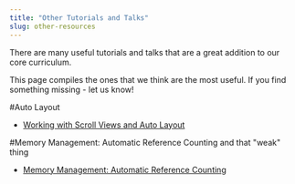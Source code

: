 ```yaml
---
title: "Other Tutorials and Talks"
slug: other-resources
---
```


There are many useful tutorials and talks that are a great addition to our core curriculum.

This page compiles the ones that we think are the most useful. If you find something missing - let us know!

#Auto Layout

- [Working with Scroll Views and Auto Layout](http://natashatherobot.com/ios-autolayout-scrollview/)

#Memory Management: Automatic Reference Counting and that "weak" thing

- [Memory Management: Automatic Reference Counting](https://github.com/feighter09/SA-2015-Apps-Additional-Resources/blob/add_arc/P1-Other-Tutorials/ARC_Demo.playground.zip?raw=true)

